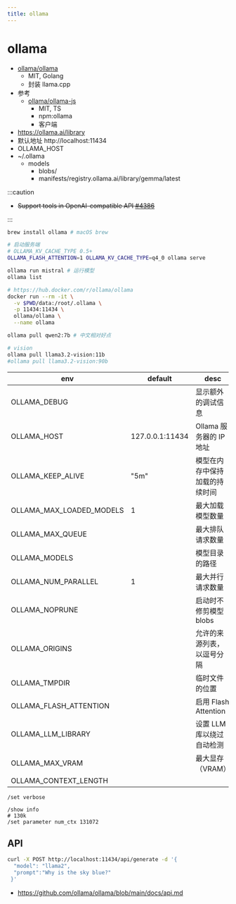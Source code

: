 ```yaml
---
title: ollama
---
```


# ollama

- [ollama/ollama](https://github.com/ollama/ollama)
  - MIT, Golang
  - 封装 llama.cpp
- 参考
  - [ollama/ollama-js](https://github.com/ollama/ollama-js)
    - MIT, TS
    - npm:ollama
    - 客户端
- https://ollama.ai/library
- 默认地址 http://localhost:11434
- OLLAMA_HOST
- ~/.ollama
  - models
    - blobs/
    - manifests/registry.ollama.ai/library/gemma/latest

:::caution

- ~~Support tools in OpenAI-compatible API [#4386](https://github.com/ollama/ollama/issues/4386)~~

:::

```bash
brew install ollama # macOS brew

# 启动服务端
# OLLAMA_KV_CACHE_TYPE 0.5+
OLLAMA_FLASH_ATTENTION=1 OLLAMA_KV_CACHE_TYPE=q4_0 ollama serve

ollama run mistral # 运行模型
ollama list

# https://hub.docker.com/r/ollama/ollama
docker run --rm -it \
  -v $PWD/data:/root/.ollama \
  -p 11434:11434 \
  ollama/ollama \
  --name ollama

ollama pull qwen2:7b # 中文相对好点

# vision
ollama pull llama3.2-vision:11b
#ollama pull llama3.2-vision:90b
```

| env                      | default         | desc                           |
| ------------------------ | --------------- | ------------------------------ |
| OLLAMA_DEBUG             |                 | 显示额外的调试信息             |
| OLLAMA_HOST              | 127.0.0.1:11434 | Ollama 服务器的 IP 地址        |
| OLLAMA_KEEP_ALIVE        | "5m"            | 模型在内存中保持加载的持续时间 |
| OLLAMA_MAX_LOADED_MODELS | 1               | 最大加载模型数量               |
| OLLAMA_MAX_QUEUE         |                 | 最大排队请求数量               |
| OLLAMA_MODELS            |                 | 模型目录的路径                 |
| OLLAMA_NUM_PARALLEL      | 1               | 最大并行请求数量               |
| OLLAMA_NOPRUNE           |                 | 启动时不修剪模型 blobs         |
| OLLAMA_ORIGINS           |                 | 允许的来源列表，以逗号分隔     |
| OLLAMA_TMPDIR            |                 | 临时文件的位置                 |
| OLLAMA_FLASH_ATTENTION   |                 | 启用 Flash Attention           |
| OLLAMA_LLM_LIBRARY       |                 | 设置 LLM 库以绕过自动检测      |
| OLLAMA_MAX_VRAM          |                 | 最大显存（VRAM）               |
| OLLAMA_CONTEXT_LENGTH    |

```
/set verbose

/show info
# 130k
/set parameter num_ctx 131072
```

## API

```bash
curl -X POST http://localhost:11434/api/generate -d '{
  "model": "llama2",
  "prompt":"Why is the sky blue?"
 }'
```

- https://github.com/ollama/ollama/blob/main/docs/api.md
